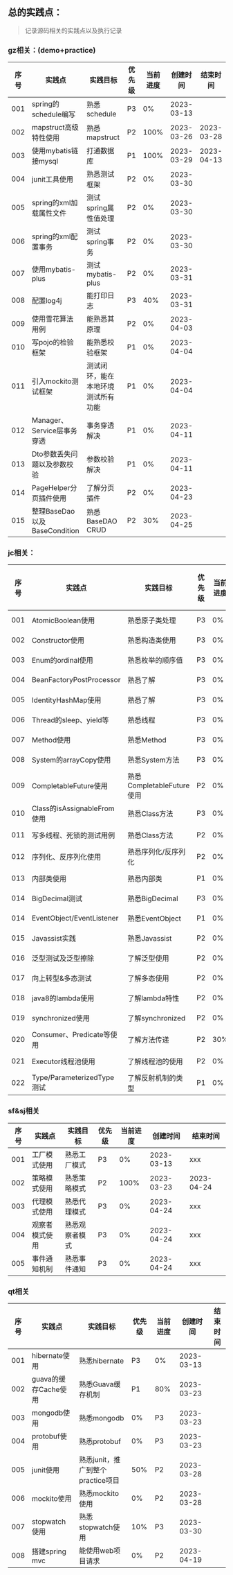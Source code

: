 ## 总的实践点：
> 记录源码相关的实践点以及执行记录

### gz相关：(demo+practice)
| 序号  | 实践点                      | 实践目标              | 优先级 | 当前进度 | 创建时间       | 结束时间       |
|-----|--------------------------|-------------------|-----|------|------------|------------|
| 001 | spring的schedule编写        | 熟悉schedule        | P3  | 0%   | 2023-03-13 |            |
| 002 | mapstruct高级特性使用          | 熟悉mapstruct       | P2  | 100% | 2023-03-26 | 2023-03-28 |
| 003 | 使用mybatis链接mysql         | 打通数据库             | P1  | 100% | 2023-03-29 | 2023-04-13 |
| 004 | junit工具使用                | 熟悉测试框架            | P2  | 0%   | 2023-03-30 |            |
| 005 | spring的xml加载属性文件         | 测试spring属性值处理     | P2  | 0%   | 2023-03-30 |            |
| 006 | spring的xml配置事务           | 测试spring事务        | P2  | 0%   | 2023-03-30 |            |
| 007 | 使用mybatis-plus           | 测试mybatis-plus    | P2  | 0%   | 2023-03-31 |            |
| 008 | 配置log4j                  | 能打印日志             | P3  | 40%  | 2023-03-31 |            |
| 009 | 使用雪花算法用例                 | 能熟悉其原理            | P2  | 0%   | 2023-04-03 |            |
| 010 | 写pojo的检验框架               | 能熟悉校验框架           | P1  | 0%   | 2023-04-04 |            |
| 011 | 引入mockito测试框架            | 测试闭环，能在本地环境测试所有功能 | P1  | 0%   | 2023-04-04 |            |
| 012 | Manager、Service层事务穿透     | 事务穿透解决            | P1  | 0%   | 2023-04-11 |            |
| 013 | Dto参数丢失问题以及参数校验          | 参数校验解决            | P1  | 0%   | 2023-04-11 |            |
| 014 | PageHelper分页插件使用         | 了解分页插件            | P2  | 0%   | 2023-04-23 |            |
| 015 | 整理BaseDao以及BaseCondition | 熟悉BaseDAO CRUD    | P2  | 30%  | 2023-04-25 |            |

### jc相关：
| 序号  | 实践点                       | 实践目标                  | 优先级 | 当前进度 | 创建时间       | 结束时间 |
|-----|---------------------------|-----------------------|-----|------|------------|------|
| 001 | AtomicBoolean使用           | 熟悉原子类处理               | P3  | 0%   | 2023-03-13 |      |
| 002 | Constructor使用             | 熟悉构造类使用               | P3  | 0%   | 2023-03-13 |      | 
| 003 | Enum的ordinal使用            | 熟悉枚举的顺序值              | P3  | 0%   | 2023-03-13 |      |
| 004 | BeanFactoryPostProcessor  | 熟悉了解                  | P3  | 0%   | 2023-03-13 |      |
| 005 | IdentityHashMap使用         | 熟悉了解                  | P3  | 0%   | 2023-03-13 |      |
| 006 | Thread的sleep、yield等       | 熟悉线程                  | P3  | 0%   | 2023-03-13 |      |    
| 007 | Method使用                  | 熟悉Method              | P3  | 0%   | 2023-03-13 |      | 
| 008 | System的arrayCopy使用        | 熟悉System方法            | P3  | 0%   | 2023-03-13 |      |  
| 009 | CompletableFuture使用       | 熟悉CompletableFuture使用 | P2  | 0%   | 2023-03-23 |      |
| 010 | Class的isAssignableFrom使用  | 熟悉Class方法             | P3  | 0%   | 2023-03-23 |      |
| 011 | 写多线程、死锁的测试用例              | 熟悉Class方法             | P2  | 0%   | 2023-03-28 |      |
| 012 | 序列化、反序列化使用                | 熟悉序列化/反序列化            | P2  | 0%   | 2023-04-04 |      |
| 013 | 内部类使用                     | 熟悉内部类                 | P1  | 0%   | 2023-04-05 |      |
| 014 | BigDecimal测试              | 熟悉BigDecimal          | P3  | 0%   | 2023-04-06 |      |
| 014 | EventObject/EventListener | 熟悉EventObject         | P1  | 0%   | 2023-04-11 |      |
| 015 | Javassist实践               | 熟悉Javassist           | P2  | 0%   | 2023-04-19 |      |
| 016 | 泛型测试及泛型擦除                 | 了解泛型使用                | P2  | 0%   | 2023-04-21 |      |
| 017 | 向上转型&多态测试                 | 了解多态使用                | P2  | 0%   | 2023-04-23 |      |
| 018 | java8的lambda使用            | 了解lambda特性            | P2  | 0%   | 2023-04-23 |      |
| 019 | synchronized使用            | 了解synchronized        | P2  | 0%   | 2023-04-25 |      |
| 020 | Consumer、Predicate等使用     | 了解方法传递                | P2  | 30%  | 2023-04-25 |      |
| 021 | Executor线程池使用             | 了解线程池的使用              | P2  | 0%   | 2023-04-25 |      |
| 022 | Type/ParameterizedType测试  | 了解反射机制的类型             | P1  | 0%   | 2023-04-26 |      |

### sf&sj相关
| 序号  | 实践点     | 实践目标    | 优先级 | 当前进度 | 创建时间       | 结束时间       |
|-----|---------|---------|-----|------|------------|------------|
| 001 | 工厂模式使用  | 熟悉工厂模式  | P3  | 0%   | 2023-03-13 | xxx        |
| 002 | 策略模式使用  | 熟悉策略模式  | P2  | 100% | 2023-03-23 | 2023-04-24 |
| 003 | 代理模式使用  | 熟悉代理模式  | P3  | 0%   | 2023-04-24 | xxx        |
| 004 | 观察者模式使用 | 熟悉观察者模式 | P3  | 0%   | 2023-04-24 | xxx        |
| 005 | 事件通知机制  | 熟悉事件通知  | P3  | 0%   | 2023-04-24 | xxx        |

### qt相关
| 序号  | 实践点             | 实践目标                    | 优先级 | 当前进度 | 创建时间       | 结束时间 |
|-----|-----------------|-------------------------|-----|------|------------|------|
| 001 | hibernate使用     | 熟悉hibernate             | P3  | 0%   | 2023-03-13 |      |
| 002 | guava的缓存Cache使用 | 熟悉Guava缓存机制             | P1  | 80%  | 2023-03-23 |      |  
| 003 | mongodb使用       | 熟悉mongodb               | 0%  | P3   | 2023-03-23 |      |
| 004 | protobuf使用      | 熟悉protobuf              | 0%  | P3   | 2023-03-23 |      |
| 005 | junit使用         | 熟悉junit，推广到整个practice项目 | 50% | P2   | 2023-03-28 |      |
| 006 | mockito使用       | 熟悉mockito使用             | 0%  | P2   | 2023-03-28 |      |
| 007 | stopwatch使用     | 熟悉stopwatch使用           | 10% | P3   | 2023-03-30 |      |
| 008 | 搭建spring mvc    | 能使用web项目请求              | 0%  | P2   | 2023-04-19 |      |

